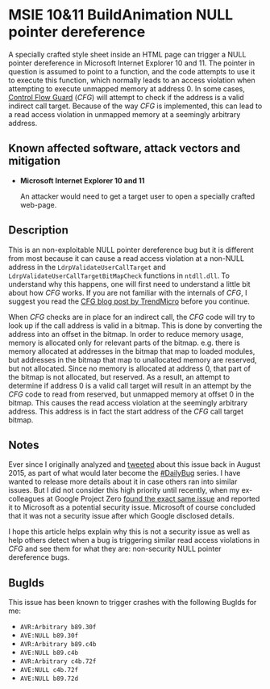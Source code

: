MSIE 10&11 BuildAnimation NULL pointer dereference
==================================================

A specially crafted style sheet inside an HTML page can trigger a NULL pointer
dereference in Microsoft Internet Explorer 10 and 11. The pointer in question
is assumed to point to a function, and the code attempts to use it to execute
this function, which normally leads to an access violation when attempting to
execute unmapped memory at address 0. In some cases, [Control Flow Guard][]
(*CFG*) will attempt to check if the address is a valid indirect call target.
Because of the way *CFG* is implemented, this can lead to a read access
violation in unmapped memory at a seemingly arbitrary address.

Known affected software, attack vectors and mitigation
------------------------------------------------------
+ **Microsoft Internet Explorer 10 and 11**

  An attacker would need to get a target user to open a specially crafted
  web-page.

Description
-----------
This is an non-exploitable NULL pointer dereference bug but it is different from
most because it can cause a read access violation at a non-NULL address in the
`LdrpValidateUserCallTarget` and `LdrpValidateUserCallTargetBitMapCheck`
functions in `ntdll.dll`. To understand why this happens, one will first need
to understand a little bit about how *CFG* works. If you are not familiar with
the internals of *CFG*, I suggest you read the [CFG blog post by TrendMicro][]
before you continue.

When *CFG* checks are in place for an indirect call, the *CFG* code will try to
look up if the call address is valid in a bitmap. This is done by converting the
address into an offset in the bitmap. In order to reduce memory usage, memory
is allocated only for relevant parts of the bitmap. e.g. there is memory
allocated at addresses in the bitmap that map to loaded modules, but addresses
in the bitmap that map to unallocated memory are reserved, but not allocated.
Since no memory is allocated at address 0, that part of the bitmap is not
allocated, but reserved. As a result, an attempt to determine if address 0 is a
valid call target will result in an attempt by the *CFG* code to read from
reserved, but unmapped memory at offset 0 in the bitmap. This causes the
read access violation at the seemingly arbitrary address. This address is in
fact the start address of the *CFG* call target bitmap.

Notes
-----
Ever since I originally analyzed and [tweeted][] about this issue back in
August 2015, as part of what would later become the [#DailyBug][] series. I
have wanted to release more details about it in case others ran into similar
issues. But I did not consider this high priority until recently, when my
ex-colleagues at Google Project Zero [found the exact same issue][] and
reported it to Microsoft as a potential security issue. Microsoft of course
concluded that it was not a security issue after which Google disclosed details.

I hope this article helps explain why this is not a security issue as well as
help others detect when a bug is triggering similar read access violations in
*CFG* and see them for what they are: non-security NULL pointer dereference
bugs.

BugIds
------
This issue has been known to trigger crashes with the following BugIds for me:
* `AVR:Arbitrary b89.30f`
* `AVE:NULL b89.30f`
* `AVR:Arbitrary b89.c4b`
* `AVE:NULL b89.c4b`
* `AVR:Arbitrary c4b.72f`
* `AVE:NULL c4b.72f`
* `AVE:NULL b89.72d`

[Control Flow Guard]: https://msdn.microsoft.com/en-us/library/windows/desktop/mt637065%28v=vs.85%29.aspx
[CFG blog post by TrendMicro]: http://blog.trendmicro.com/trendlabs-security-intelligence/exploring-control-flow-guard-in-windows-10/
[tweeted]: https://twitter.com/berendjanwever/status/637961084742275072
[#DailyBug]: https://twitter.com/hashtag/DailyBug
[found the exact same issue]: https://code.google.com/p/google-security-research/issues/detail?id=669